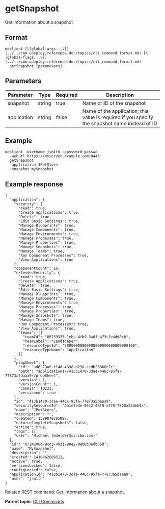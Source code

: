 # getSnapshot

Get information about a snapshot

## Format

```
udclient [\[global-args...\]](../../com.udeploy.reference.doc/topics/cli_command_format.md) [\[global-flags...\]](../../com.udeploy.reference.doc/topics/cli_command_format.md)
  getSnapshot [parameters]
```

## Parameters

|Parameter|Type|Required|Description|
|---------|----|--------|-----------|
|snapshot|string|true|Name or ID of the snapshot|
|application|string|false|Name of the application; this value is required if you specify the snapshot name instead of ID|

## Example

```
udclient -username jsmith -password passwd 
  -weburl https://myserver.example.com:8443
  getSnapshot 
  -application JPetStore 
  -snapshot mySnapshot
```

## Example response

```
{
  "application": {
    "security": {
      "read": true,
      "Create Applications": true,
      "Delete": true,
      "Edit Basic Settings": true,
      "Manage Blueprints": true,
      "Manage Components": true,
      "Manage Environments": true,
      "Manage Processes": true,
      "Manage Properties": true,
      "Manage Snapshots": true,
      "Manage Teams": true,
      "Run Component Processes": true,
      "View Applications": true
    },
    "componentCount": 16,
    "extendedSecurity": {
      "read": true,
      "Create Applications": true,
      "Delete": true,
      "Edit Basic Settings": true,
      "Manage Blueprints": true,
      "Manage Components": true,
      "Manage Environments": true,
      "Manage Processes": true,
      "Manage Properties": true,
      "Manage Snapshots": true,
      "Manage Teams": true,
      "Run Component Processes": true,
      "View Applications": true,
      "teams": [{
        "teamId": "86739325-1ebb-4fb9-8a0f-a73c1e4d88c8",
        "teamLabel": "Landscaper",
        "resourceTypeId": "20000000000000000000000000000100",
        "resourceTypeName": "Application"
      }]
    },
    "propSheet": {
      "id": "ad6279a0-f140-4398-a238-cedb26880e2c",
      "path": "applications\/413b1470-3dae-446c-95fa-77873a5daaa9\/propSheet",
      "version": 1,
      "versionCount": 1,
      "commit": 10231,
      "versioned": true
    },
    "id": "413b1470-3dae-446c-95fa-77873a5daaa9",
    "securityResourceId": "ba1e7e3e-8642-45f9-a378-7528a82deb9a",
    "name": "JPetStore",
    "description": "",
    "created": 1389979285087,
    "enforceCompleteSnapshots": false,
    "active": true,
    "tags": [],
    "user": "Michael (mdelder@us.ibm.com)"
  },
  "id": "8724200d-9cd1-4b31-90e2-9ab8b0edb55d",
  "name": "MySnapshot",
  "description": "",
  "created": 1410462609512,
  "active": true,
  "versionsLocked": false,
  "configLocked": false,
  "applicationId": "413b1470-3dae-446c-95fa-77873a5daaa9",
  "user": "jsmith"
}
```

Related REST command: [Get information about a snapshot](rest_cli_snapshot_getsnapshot_get.md).

**Parent topic:** [CLI Commands](../../com.udeploy.reference.doc/topics/cli_commands.md)


